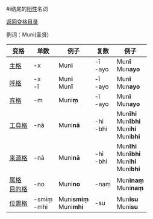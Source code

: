 #i结尾的[阳性](masculime.md)名词

[返回变格目录](declension.md)

例词：Muni\(圣贤\)

|变格|单数|例子|复数|例子|
|---|-----|------|----|----|
|[主格](../../declension/nom.md)|-x|Mun**i**|-ī<br>-ayo|Mun**ī**<br>Mun**ayo**|
|[呼格](../../declension/voc.md)|-x<br>-ī|Mun**i**<br>Mun**ī**|-ī<br>-ayo|Mun**ī**<br>Mun**ayo**|
|[宾格](../../declension/acc.md)|-m|Muni**ṃ**|-ī<br>-ayo|Mun**ī**<br>Mun**ayo**|
|[工具格](../../declension/instr.md)|-nā|Muni**nā**|-hi<br>-bhi|Mun**īhi**<br>Mun**ībhi**<br>Muni**hi**<br>Muni**bhi**|
|[来源格](../../declension/abl.md)|-nā|Muni**nā**|-hi<br>-bhi|Mun**īhi**<br>Mun**ībhi**<br>Muni**hi**<br>Muni**bhi**|
|[属格](../../declension/gen.md)<br>[目的格](../declension/dat.md)|-no|Muni**no**|-naṃ|Mun**īnaṃ**<br>Muni**naṃ**|
|[位置格](../../declension/loc.md)|-smiṃ<br>-mhi|Muni**smiṃ**<br>Muni**mhi**|-su|Mun**īsu**<br>Muni**su**|
